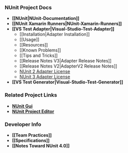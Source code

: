 ### NUnit Project Docs

* **[[NUnit|NUnit-Documentation]]**
* **[[NUnit Xamarin Runners|NUnit-Xamarin-Runners]]**
* **[[VS Test Adapter|Visual-Studio-Test-Adapter]]**
  * [[Installation|Adapter Installation]]
  * [[Usage]]
  * [[Resources]]
  * [[Known Problems]]
  * [[Tips and Tricks]]
  * [[Release Notes V3|Adapter Release Notes]]
  * [[Release Notes V2|AdapterV2 Release Notes]]
  * [NUnit 2 Adapter License](https://github.com/nunit/nunit-vs-adapter/blob/master/LICENSE.txt)
  * [NUnit 3 Adapter License](https://github.com/nunit/nunit3-vs-adapter/blob/master/LICENSE.txt)
* **[[VS Test Generator|Visual-Studio-Test-Generator]]**

### Related Project Links
* **[NUnit Gui](https://github.com/CharliePoole/nunit-gui/wiki)**
* **[NUnit Project Editor](https://github.com/CharliePoole/nunit-project-editor/wiki/Project-Editor)**

### Developer Info

* **[[Team Practices]]**
* **[[Specifications]]**
* **[[Notes Toward NUnit 4.0]]**

